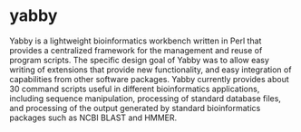 # yabby
Yabby is a lightweight bioinformatics workbench written in Perl that provides a centralized framework for the management and reuse of program scripts. The specific design goal of Yabby was to allow easy writing of extensions that provide new functionality, and easy integration of capabilities from other software packages. Yabby currently provides about 30 command scripts useful in different bioinformatics applications, including sequence manipulation, processing of standard database files, and processing of the output generated by standard bioinformatics packages such as NCBI BLAST and HMMER.
